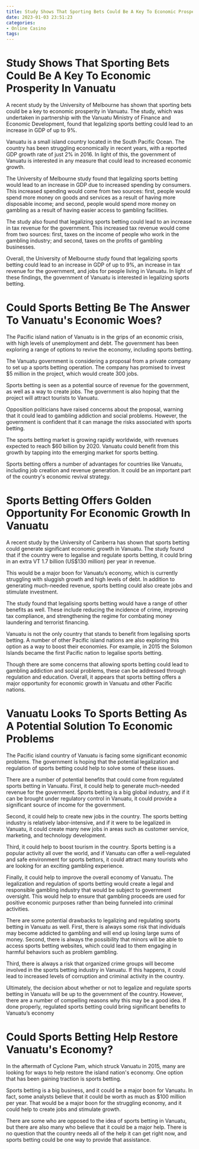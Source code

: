 ```yaml
---
title: Study Shows That Sporting Bets Could Be A Key To Economic Prosperity In Vanuatu
date: 2023-01-03 23:51:23
categories:
- Online Casino
tags:
---
```



#  Study Shows That Sporting Bets Could Be A Key To Economic Prosperity In Vanuatu

A recent study by the University of Melbourne has shown that sporting bets could be a key to economic prosperity in Vanuatu. The study, which was undertaken in partnership with the Vanuatu Ministry of Finance and Economic Development, found that legalizing sports betting could lead to an increase in GDP of up to 9%.

Vanuatu is a small island country located in the South Pacific Ocean. The country has been struggling economically in recent years, with a reported GDP growth rate of just 2% in 2016. In light of this, the government of Vanuatu is interested in any measure that could lead to increased economic growth.

The University of Melbourne study found that legalizing sports betting would lead to an increase in GDP due to increased spending by consumers. This increased spending would come from two sources: first, people would spend more money on goods and services as a result of having more disposable income; and second, people would spend more money on gambling as a result of having easier access to gambling facilities.

The study also found that legalizing sports betting could lead to an increase in tax revenue for the government. This increased tax revenue would come from two sources: first, taxes on the income of people who work in the gambling industry; and second, taxes on the profits of gambling businesses.

Overall, the University of Melbourne study found that legalizing sports betting could lead to an increase in GDP of up to 9%, an increase in tax revenue for the government, and jobs for people living in Vanuatu. In light of these findings, the government of Vanuatu is interested in legalizing sports betting.

#  Could Sports Betting Be The Answer To Vanuatu's Economic Woes?

The Pacific island nation of Vanuatu is in the grips of an economic crisis, with high levels of unemployment and debt. The government has been exploring a range of options to revive the economy, including sports betting.

The Vanuatu government is considering a proposal from a private company to set up a sports betting operation. The company has promised to invest $5 million in the project, which would create 300 jobs.

Sports betting is seen as a potential source of revenue for the government, as well as a way to create jobs. The government is also hoping that the project will attract tourists to Vanuatu.

Opposition politicians have raised concerns about the proposal, warning that it could lead to gambling addiction and social problems. However, the government is confident that it can manage the risks associated with sports betting.

The sports betting market is growing rapidly worldwide, with revenues expected to reach $60 billion by 2020. Vanuatu could benefit from this growth by tapping into the emerging market for sports betting.

Sports betting offers a number of advantages for countries like Vanuatu, including job creation and revenue generation. It could be an important part of the country's economic revival strategy.

#  Sports Betting Offers Golden Opportunity For Economic Growth In Vanuatu

A recent study by the University of Canberra has shown that sports betting could generate significant economic growth in Vanuatu. The study found that if the country were to legalise and regulate sports betting, it could bring in an extra VT 1.7 billion (US$130 million) per year in revenue.

This would be a major boon for Vanuatu’s economy, which is currently struggling with sluggish growth and high levels of debt. In addition to generating much-needed revenue, sports betting could also create jobs and stimulate investment.

The study found that legalising sports betting would have a range of other benefits as well. These include reducing the incidence of crime, improving tax compliance, and strengthening the regime for combating money laundering and terrorist financing.

Vanuatu is not the only country that stands to benefit from legalising sports betting. A number of other Pacific island nations are also exploring this option as a way to boost their economies. For example, in 2015 the Solomon Islands became the first Pacific nation to legalise sports betting.

Though there are some concerns that allowing sports betting could lead to gambling addiction and social problems, these can be addressed through regulation and education. Overall, it appears that sports betting offers a major opportunity for economic growth in Vanuatu and other Pacific nations.

#  Vanuatu Looks To Sports Betting As A Potential Solution To Economic Problems

The Pacific island country of Vanuatu is facing some significant economic problems. The government is hoping that the potential legalization and regulation of sports betting could help to solve some of these issues.

There are a number of potential benefits that could come from regulated sports betting in Vanuatu. First, it could help to generate much-needed revenue for the government. Sports betting is a big global industry, and if it can be brought under regulatory control in Vanuatu, it could provide a significant source of income for the government.

Second, it could help to create new jobs in the country. The sports betting industry is relatively labor-intensive, and if it were to be legalized in Vanuatu, it could create many new jobs in areas such as customer service, marketing, and technology development.

Third, it could help to boost tourism in the country. Sports betting is a popular activity all over the world, and if Vanuatu can offer a well-regulated and safe environment for sports bettors, it could attract many tourists who are looking for an exciting gambling experience.

Finally, it could help to improve the overall economy of Vanuatu. The legalization and regulation of sports betting would create a legal and responsible gambling industry that would be subject to government oversight. This would help to ensure that gambling proceeds are used for positive economic purposes rather than being funneled into criminal activities.

There are some potential drawbacks to legalizing and regulating sports betting in Vanuatu as well. First, there is always some risk that individuals may become addicted to gambling and will end up losing large sums of money. Second, there is always the possibility that minors will be able to access sports betting websites, which could lead to them engaging in harmful behaviors such as problem gambling.

Third, there is always a risk that organized crime groups will become involved in the sports betting industry in Vanuatu. If this happens, it could lead to increased levels of corruption and criminal activity in the country.

Ultimately, the decision about whether or not to legalize and regulate sports betting in Vanuatu will be up to the government of the country. However, there are a number of compelling reasons why this may be a good idea. If done properly, regulated sports betting could bring significant benefits to Vanuatu’s economy

#  Could Sports Betting Help Restore Vanuatu's Economy?

In the aftermath of Cyclone Pam, which struck Vanuatu in 2015, many are looking for ways to help restore the island nation's economy. One option that has been gaining traction is sports betting.

Sports betting is a big business, and it could be a major boon for Vanuatu. In fact, some analysts believe that it could be worth as much as $100 million per year. That would be a major boon for the struggling economy, and it could help to create jobs and stimulate growth.

There are some who are opposed to the idea of sports betting in Vanuatu, but there are also many who believe that it could be a major help. There is no question that the country needs all of the help it can get right now, and sports betting could be one way to provide that assistance.